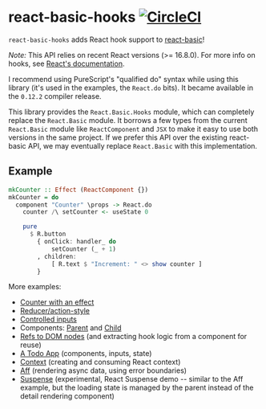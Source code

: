 # react-basic-hooks [![CircleCI](https://circleci.com/gh/spicydonuts/purescript-react-basic-hooks.svg?style=svg)](https://circleci.com/gh/spicydonuts/purescript-react-basic-hooks)

`react-basic-hooks` adds React hook support to [react-basic](https://github.com/lumihq/purescript-react-basic)!

_Note:_ This API relies on recent React versions (>= 16.8.0).
For more info on hooks, see [React's documentation](https://reactjs.org/docs/hooks-intro.html).

I recommend using PureScript's "qualified do" syntax while using this library (it's used in the examples, the `React.do` bits).
It became available in the `0.12.2` compiler release.

This library provides the `React.Basic.Hooks` module, which can completely replace the `React.Basic` module.
It borrows a few types from the current `React.Basic` module like `ReactComponent` and `JSX` to make it easy to use both versions in the same project.
If we prefer this API over the existing react-basic API, we may eventually replace `React.Basic` with this implementation.

## Example

```purs
mkCounter :: Effect (ReactComponent {})
mkCounter = do
  component "Counter" \props -> React.do
    counter /\ setCounter <- useState 0

    pure
      $ R.button
        { onClick: handler_ do
            setCounter (_ + 1)
        , children:
            [ R.text $ "Increment: " <> show counter ]
        }
```

More examples:

- [Counter with an effect](./examples/counter/src/Example.purs)
- [Reducer/action-style](./examples/reducer/src/Example.purs)
- [Controlled inputs](./examples/controlled-input/src/Example.purs)
- Components: [Parent](./examples/component/src/Example.purs) and [Child](./examples/component/src/ToggleButton.purs)
- [Refs to DOM nodes](./examples/refs/src/Example.purs) (and extracting hook logic from a component for reuse)
- [A Todo App](./examples/todo-app/src/Example.purs) (components, inputs, state)
- [Context](./examples/context/src/Example.purs) (creating and consuming React context)
- [Aff](./examples/aff/src/Example.purs) (rendering async data, using error boundaries)
- [Suspense](./examples/suspense/src/Example.purs) (experimental, React Suspense demo -- similar to the Aff example, but the loading state is managed by the parent instead of the detail rendering component)
